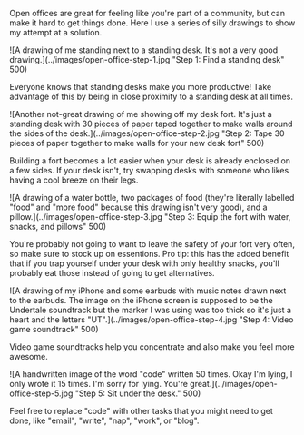 Open offices are great for feeling like you're part of a community, but can make it hard to get things done. Here I use a series of silly drawings to show my attempt at a solution.

![A drawing of me standing next to a standing desk. It's not a very good drawing.](../images/open-office-step-1.jpg "Step 1: Find a standing desk" 500)

Everyone knows that standing desks make you more productive! Take advantage of this by being in close proximity to a standing desk at all times.

![Another not-great drawing of me showing off my desk fort. It's just a standing desk with 30 pieces of paper taped together to make walls around the sides of the desk.](../images/open-office-step-2.jpg "Step 2: Tape 30 pieces of paper together to make walls for your new desk fort" 500)

Building a fort becomes a lot easier when your desk is already enclosed on a few sides. If your desk isn't, try swapping desks with someone who likes having a cool breeze on their legs.

![A drawing of a water bottle, two packages of food (they're literally labelled "food" and "more food" because this drawing isn't very good), and a pillow.](../images/open-office-step-3.jpg "Step 3: Equip the fort with water, snacks, and pillows" 500)

You're probably not going to want to leave the safety of your fort very often, so make sure to stock up on essentions. Pro tip: this has the added benefit that if you trap yourself under your desk with only healthy snacks, you'll probably eat those instead of going to get alternatives.

![A drawing of my iPhone and some earbuds with music notes drawn next to the earbuds. The image on the iPhone screen is supposed to be the Undertale soundtrack but the marker I was using was too thick so it's just a heart and the letters "UT".](../images/open-office-step-4.jpg "Step 4: Video game soundtrack" 500)

Video game soundtracks help you concentrate and also make you feel more awesome.

![A handwritten image of the word "code" written 50 times. Okay I'm lying, I only wrote it 15 times. I'm sorry for lying. You're great.](../images/open-office-step-5.jpg "Step 5: Sit under the desk." 500)

Feel free to replace "code" with other tasks that you might need to get done, like "email", "write", "nap", "work", or "blog".